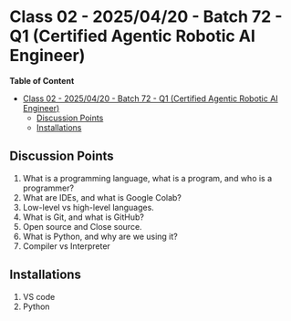 # Class 02 - 2025/04/20 - Batch 72 - Q1 (Certified Agentic Robotic AI Engineer)

**Table of Content**

- [Class 02 - 2025/04/20 - Batch 72 - Q1 (Certified Agentic Robotic AI Engineer)](#class-02---20250420---batch-72---q1-certified-agentic-robotic-ai-engineer)
  - [Discussion Points](#discussion-points)
  - [Installations](#installations)

## Discussion Points

1. What is a programming language, what is a program, and who is a programmer?
2. What are IDEs, and what is Google Colab?
3. Low-level vs high-level languages.
4. What is Git, and what is GitHub?
5. Open source and Close source.
6. What is Python, and why are we using it?
7. Compiler vs Interpreter

## Installations

1. VS code
2. Python
